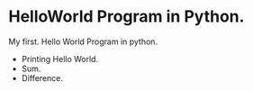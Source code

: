 # HelloWorld Program in Python.
My first. Hello World Program in python. 
  - Printing Hello World.
  - Sum.
  - Difference.
